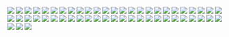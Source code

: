 ![](/memes/0xbitcoin-class.png)
![](/memes/0xbitcoin-cobra.png)
![](/memes/0xbitcoin-cozy.jpg)
![](/memes/0xbitcoin-toaster.png)
![](/memes/0xbtcnew2.png)
![](/memes/0xbtcnew333.png)
![](/memes/0xbtcwaves.png)
![](/memes/Captain0xBTC.png)
![](/memes/Qat_Moon_smoller.png)
![](/memes/dkc129.png)
![](/memes/fff.png)
![](/memes/gif2.gif)
![](/memes/gif3.gif)
![](/memes/gif4.gif)
![](/memes/gif5.gif)
![](/memes/gif8.gif)
![](/memes/meme1.png)
![](/memes/meme12.png)
![](/memes/meme13.png)
![](/memes/meme15.png)
![](/memes/meme16.jpg)
![](/memes/meme20.png)
![](/memes/meme22.png)
![](/memes/meme23.png)
![](/memes/meme29.png)
![](/memes/meme30.png)
![](/memes/meme31.png)
![](/memes/meme32.png)
![](/memes/meme33.png)
![](/memes/meme34.png)
![](/memes/meme35.png)
![](/memes/meme36.png)
![](/memes/meme37.png)
![](/memes/meme44.png)
![](/memes/meme45.png)
![](/memes/meme46.png)
![](/memes/meme49.png)
![](/memes/meme5.png)
![](/memes/meme51.png)
![](/memes/meme54.png)
![](/memes/meme55.png)
![](/memes/meme57.png)
![](/memes/meme58.png)
![](/memes/meme59.png)
![](/memes/meme6.png)
![](/memes/meme60.png)
![](/memes/meme63.png)
![](/memes/meme64.png)
![](/memes/meme66.png)
![](/memes/meme68.png)
![](/memes/meme69.png)
![](/memes/toast1234.png)
![](/memes/yotsubagrab.gif)
